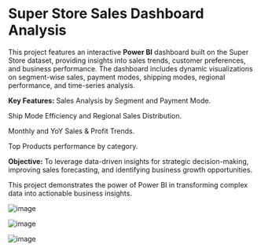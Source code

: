 # Super Store Sales Dashboard Analysis
This project features an interactive **Power BI** dashboard built on the Super Store dataset, providing insights into sales trends, customer preferences, and business performance. The dashboard includes dynamic visualizations on segment-wise sales, payment modes, shipping modes, regional performance, and time-series analysis.

**Key Features:**
Sales Analysis by Segment and Payment Mode.

Ship Mode Efficiency and Regional Sales Distribution.

Monthly and YoY Sales & Profit Trends.

Top Products performance by category.

**Objective:**
To leverage data-driven insights for strategic decision-making, improving sales forecasting, and identifying business growth opportunities.

This project demonstrates the power of Power BI in transforming complex data into actionable business insights.

![image](https://github.com/user-attachments/assets/b55e1516-b436-43df-8c79-828b39ca1f87)

![image](https://github.com/user-attachments/assets/8c5d94e3-f9c6-4557-8e45-74f11a324a7a)

![image](https://github.com/user-attachments/assets/20c00c2f-8f26-4732-b01e-312a17086642)








